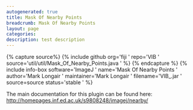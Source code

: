 ```yaml
---
autogenerated: true
title: Mask Of Nearby Points
breadcrumb: Mask Of Nearby Points
layout: page
categories: 
description: test description
---
```



{% capture source%}
{% include github org='fiji ' repo='VIB ' source='util/util/Mask\_Of\_Nearby\_Points.java ' %}
{% endcapture %}
{% include info-box software='ImageJ ' name='Mask Of Nearby Points ' author='Mark Longair ' maintainer='Mark Longair ' filename='VIB\_.jar ' source=source status='stable ' %}

The main documentation for this plugin can be found here: http://homepages.inf.ed.ac.uk/s9808248/imagej/nearby/
